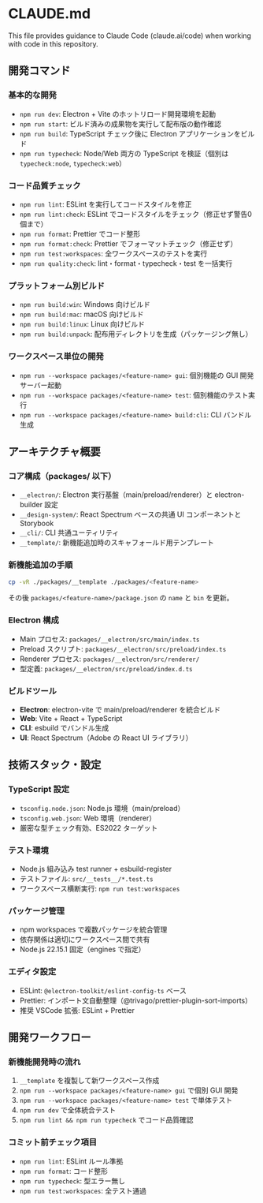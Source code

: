 # CLAUDE.md

This file provides guidance to Claude Code (claude.ai/code) when working with code in this repository.

## 開発コマンド

### 基本的な開発

- `npm run dev`: Electron + Vite のホットリロード開発環境を起動
- `npm run start`: ビルド済みの成果物を実行して配布版の動作確認
- `npm run build`: TypeScript チェック後に Electron アプリケーションをビルド
- `npm run typecheck`: Node/Web 両方の TypeScript を検証（個別は `typecheck:node`, `typecheck:web`）

### コード品質チェック

- `npm run lint`: ESLint を実行してコードスタイルを修正
- `npm run lint:check`: ESLint でコードスタイルをチェック（修正せず警告0個まで）
- `npm run format`: Prettier でコード整形
- `npm run format:check`: Prettier でフォーマットチェック（修正せず）
- `npm run test:workspaces`: 全ワークスペースのテストを実行
- `npm run quality:check`: lint・format・typecheck・test を一括実行

### プラットフォーム別ビルド

- `npm run build:win`: Windows 向けビルド
- `npm run build:mac`: macOS 向けビルド
- `npm run build:linux`: Linux 向けビルド
- `npm run build:unpack`: 配布用ディレクトリを生成（パッケージング無し）

### ワークスペース単位の開発

- `npm run --workspace packages/<feature-name> gui`: 個別機能の GUI 開発サーバー起動
- `npm run --workspace packages/<feature-name> test`: 個別機能のテスト実行
- `npm run --workspace packages/<feature-name> build:cli`: CLI バンドル生成

## アーキテクチャ概要

### コア構成（packages/ 以下）

- `__electron/`: Electron 実行基盤（main/preload/renderer）と electron-builder 設定
- `__design-system/`: React Spectrum ベースの共通 UI コンポーネントと Storybook
- `__cli/`: CLI 共通ユーティリティ
- `__template/`: 新機能追加時のスキャフォールド用テンプレート

### 新機能追加の手順

```bash
cp -vR ./packages/__template ./packages/<feature-name>
```

その後 `packages/<feature-name>/package.json` の `name` と `bin` を更新。

### Electron 構成

- Main プロセス: `packages/__electron/src/main/index.ts`
- Preload スクリプト: `packages/__electron/src/preload/index.ts`
- Renderer プロセス: `packages/__electron/src/renderer/`
- 型定義: `packages/__electron/src/preload/index.d.ts`

### ビルドツール

- **Electron**: electron-vite で main/preload/renderer を統合ビルド
- **Web**: Vite + React + TypeScript
- **CLI**: esbuild でバンドル生成
- **UI**: React Spectrum（Adobe の React UI ライブラリ）

## 技術スタック・設定

### TypeScript 設定

- `tsconfig.node.json`: Node.js 環境（main/preload）
- `tsconfig.web.json`: Web 環境（renderer）
- 厳密な型チェック有効、ES2022 ターゲット

### テスト環境

- Node.js 組み込み test runner + esbuild-register
- テストファイル: `src/__tests__/*.test.ts`
- ワークスペース横断実行: `npm run test:workspaces`

### パッケージ管理

- npm workspaces で複数パッケージを統合管理
- 依存関係は適切にワークスペース間で共有
- Node.js 22.15.1 固定（engines で指定）

### エディタ設定

- ESLint: `@electron-toolkit/eslint-config-ts` ベース
- Prettier: インポート文自動整理（@trivago/prettier-plugin-sort-imports）
- 推奨 VSCode 拡張: ESLint + Prettier

## 開発ワークフロー

### 新機能開発時の流れ

1. `__template` を複製して新ワークスペース作成
2. `npm run --workspace packages/<feature-name> gui` で個別 GUI 開発
3. `npm run --workspace packages/<feature-name> test` で単体テスト
4. `npm run dev` で全体統合テスト
5. `npm run lint && npm run typecheck` でコード品質確認

### コミット前チェック項目

- `npm run lint`: ESLint ルール準拠
- `npm run format`: コード整形
- `npm run typecheck`: 型エラー無し
- `npm run test:workspaces`: 全テスト通過
